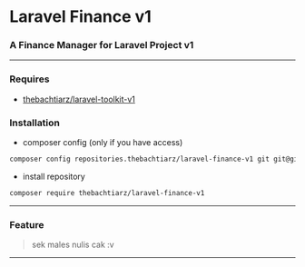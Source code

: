 # Laravel Finance v1

### A Finance Manager for Laravel Project v1

-------

### Requires
- [thebachtiarz/laravel-toolkit-v1](https://github.com/thebachtiarz/laravel-toolkit-v1/)

### Installation
- composer config (only if you have access)
```bash
composer config repositories.thebachtiarz/laravel-finance-v1 git git@github.com:thebachtiarz/laravel-finance-v1.git
```

- install repository
```bash
composer require thebachtiarz/laravel-finance-v1
```

-------
### Feature

> sek males nulis cak :v
-------
